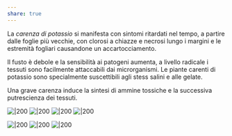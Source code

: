 ```yaml
---
share: true
---
```

La *carenza di potassio* si manifesta con sintomi ritardati nel tempo, a partire dalle foglie più vecchie, con clorosi a chiazze e necrosi lungo i margini e le estremità fogliari causandone un accartocciamento.

Il fusto è debole e la sensibilità ai patogeni aumenta, a livello radicale i tessuti sono facilmente attaccabili dai microrganismi.
Le piante carenti di potassio sono specialmente suscettibili agli stess salini e alle gelate.

Una grave carenza induce la sintesi di ammine tossiche e la successiva putrescienza dei tessuti.

![|200](1fff6a3a43a351ef046c9e8a7ebfa947_MD5%201.png)
![|200](8afb4a03c79f9c8bd803587996d2f0b4_MD5%201.png)
![|200](4b260262dc4d7314ef29599ddeea06d3_MD5%201.png)
![|200](bdeb9228d8af63a649b1ce2edc36300f_MD5%201.png)


![|200](0ad02519f8de9fa5c93096ec41bf3cba_MD5%201.jpg)
![|200](ce99b6527a1e13a8f0c9a36934341648_MD5%201.png)
![|200](5949f2a48b89a9a0968f4d982cf99a59_MD5%201.jpg)